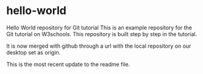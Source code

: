 # hello-world
Hello World repository for Git tutorial
This is an example repository for the Git tutorial on W3schools.
This repository is built step by step in the tutorial.

It is now merged with github through a url with the local repository on our desktop set as origin.

This is the most recent update to the readme file.
